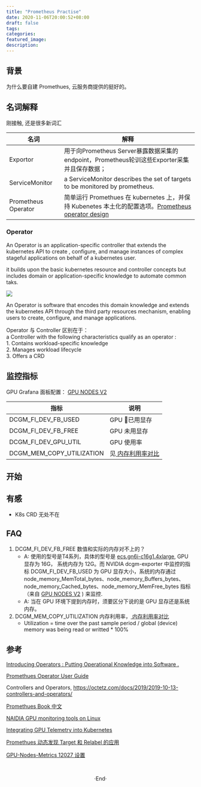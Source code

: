 ```yaml
---
title: "Prometheus Practise"
date: 2020-11-06T20:00:52+08:00
draft: false
tags: 
categories: 
featured_image: 
description: 
---
```

## 背景
为什么要自建 Promethues, 云服务商提供的挺好的。

## 名词解释 
刚接触, 还是很多新词汇

| 名词 |解释|
|---|---|
|Exportor|用于向Prometheus Server暴露数据采集的endpoint，Prometheus轮训这些Exporter采集并且保存数据；|
|ServiceMonitor| a ServiceMonitor describes the set of targets to be monitored by prometheus. |
|Prometheus Operator| 简单运行 Promethues 在 kubernetes 上，并保持 Kubenetes 本土化的配置选项。[Prometheus operator design](https://github.com/prometheus-operator/prometheus-operator/blob/master/Documentation/design.md) |

### Operator 

An Operator is an application-specific controller that extends the kubernetes API to  create , configure, and manage instances of complex stageful applications on behalf of a kubernetes user. 

it builds upon the basic kubernetes resource and controller concepts but includes domain or application-specific knowledge to automate common taks.

![](https://coreos.com/sites/default/files/inline-images/Overview-etcd_0.png)

An  Operator is  software that encodes this domain knowledge and extends the kubernetes API through the third party resources mechanism, enabling users to create, configure, and manage applications. 

 Operator 与 Controller 区别在于：<br /> a Controller with the following characteristics qualify as an operator : <br /> 1. Contains workload-specific knowledge <br /> 2. Manages workload lifecycle <br /> 3. Offers a CRD

## 监控指标 
GPU Grafana 面板配置： [GPU NODES V2](https://grafana.com/grafana/dashboards/11752)

|指标|说明|
|---|---|
|DCGM_FI_DEV_FB_USED | GPU 已用显存 | 
|DCGM_FI_DEV_FB_FREE | GPU 未用显存 |
|DCGM_FI_DEV_GPU_UTIL | GPU 使用率 |
|DCGM_MEM_COPY_UTILIZATION | 见[ 内存利用率对比 ][what-diff-nvidia-smi-dmon-between-nvidia-smi-for-memory-usage-metics] | 


## 开始



## 有感

- K8s CRD 无处不在

## FAQ 
1. DCGM_FI_DEV_FB_FREE 数值和实际的内存对不上的？
    - A: 使用的型号是T4系列，具体的型号是 [ecs.gn6i-c16g1.4xlarge](https://www.alibabacloud.com/help/zh/doc-detail/108496.htm?#title-n0p-6ch-ma3), GPU 显存为 16G， 系统内存为 12G。而 NVIDIA dcgm-exporter 中监控的指标 DCGM_FI_DEV_FB_USED 为 GPU 显存大小，系统的内存通过 node_memory_MemTotal_bytes、node_memory_Buffers_bytes、node_memory_Cached_bytes、node_memory_MemFree_bytes 指标（来自 [GPU NODES V2](https://grafana.com/grafana/dashboards/11752) ) 来监控.
    - A: 当在 GPU 环境下提到内存时，须要区分下说的是 GPU 显存还是系统内存。
2. DCGM_MEM_COPY_UTILIZATION 内存利用率，[ 内存利用率对比 ][what-diff-nvidia-smi-dmon-between-nvidia-smi-for-memory-usage-metics] 
    - Utilization = time over the past sample period / global (device) memory was being read or writted * 100% 



## 参考

[Introducing Operators : Putting Operational Knowledge into Software .](https://coreos.com/blog/introducing-operators.html)

[Promethues Operator User Guide](https://github.com/prometheus-operator/prometheus-operator/blob/master/Documentation/user-guides/getting-started.md)

Controllers and Operators, https://octetz.com/docs/2019/2019-10-13-controllers-and-operators/

[Promethues Book 中文 ](https://yunlzheng.gitbook.io/prometheus-book/)

[NAIDIA GPU monitoring tools on Linux](https://github.com/Hyvi/gpu-monitoring-tools)


[Integrating GPU Telemetry into Kubernetes](https://docs.nvidia.com/datacenter/cloud-native/kubernetes/dcgme2e.html)

[Promethues 动态发现 Target 和 Relabel 的应用](https://blog.csdn.net/M2l0ZgSsVc7r69eFdTj/article/details/79124770)


[GPU-Nodes-Metrics 12027 设置](https://blog.csdn.net/u010953692/article/details/107143338)

[what-diff-nvidia-smi-dmon-between-nvidia-smi-for-memory-usage-metics]: https://stackoverflow.com/questions/60521808/what-diff-nvidia-smi-dmon-between-nvidia-smi-for-memory-usage-metics
<br>

<center>  ·End·  </center>

